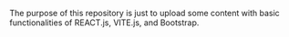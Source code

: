 The purpose of this repository is just to upload some content with basic functionalities of REACT.js, 
VITE.js, and Bootstrap.
